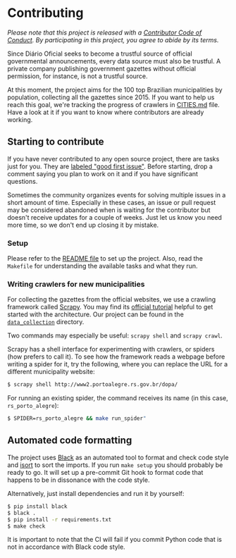 # Contributing

*Please note that this project is released with a [Contributor Code of Conduct](CODE_OF_CONDUCT.md). By participating in this project, you agree to abide by its terms.*

Since Diário Oficial seeks to become a trustful source of official governmental announcements, every data source must also be trustful. A private company publishing government gazettes without official permission, for instance, is not a trustful source.

At this moment, the project aims for the 100 top Brazilian municipalities by population, collecting all the gazettes since 2015. If you want to help us reach this goal, we're tracking the progress of crawlers in [CITIES.md](CITIES.md) file. Have a look at it if you want to know where contributors are already working.

## Starting to contribute

If you have never contributed to any open source project, there are tasks just for you. They are [labeled "good first issue"](https://github.com/okfn-brasil/diario-oficial/issues?q=is%3Aissue+is%3Aopen+label%3A%22good+first+issue%22). Before starting, drop a comment saying you plan to work on it and if you have significant questions.

Sometimes the community organizes events for solving multiple issues in a short amount of time. Especially in these cases, an issue or pull request may be considered abandoned when is waiting for the contributor but doesn't receive updates for a couple of weeks. Just let us know you need more time, so we don't end up closing it by mistake.

### Setup

Please refer to the [README file](README.md) to set up the project. Also, read the `Makefile` for understanding the available tasks and what they run.

### Writing crawlers for new municipalities

For collecting the gazettes from the official websites, we use a crawling framework called [Scrapy](https://docs.scrapy.org). You may find its [official tutorial](https://docs.scrapy.org/en/latest/intro/tutorial.html) helpful to get started with the architecture. Our project can be found in the [`data_collection`](data_collection) directory.

Two commands may especially be useful: `scrapy shell` and `scrapy crawl`.

Scrapy has a shell interface for experimenting with crawlers, or spiders (how prefers to call it). To see how the framework reads a webpage before writing a spider for it, try the following, where you can replace the URL for a different municipality website:

```sh
$ scrapy shell http://www2.portoalegre.rs.gov.br/dopa/
```

For running an existing spider, the command receives its name (in this case, `rs_porto_alegre`):

```sh
$ SPIDER=rs_porto_alegre && make run_spider"
```

## Automated code formatting

The project uses [Black](https://github.com/psf/black) as an automated tool to format and check code style and [isort](https://github.com/PyCQA/isort) to sort the imports. If you run `make setup` you should probably be ready to go. It will set up a pre-commit Git hook to format code that happens to be in dissonance with the code style.

Alternatively, just install dependencies and run it by yourself:

```sh
$ pip install black
$ black .
$ pip install -r requirements.txt
$ make check
```

It is important to note that the CI will fail if you commit Python code that is not in accordance with Black code style.
